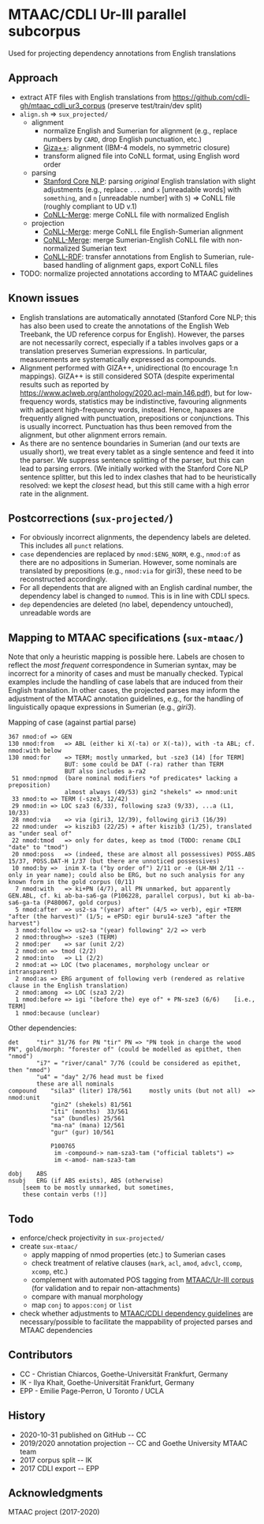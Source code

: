 # MTAAC/CDLI Ur-III parallel subcorpus

Used for projecting dependency annotations from English translations

## Approach
- extract ATF files with English translations from https://github.com/cdli-gh/mtaac_cdli_ur3_corpus (preserve test/train/dev split)
- `align.sh` => `sux_projected/`
	- alignment
		- normalize English and Sumerian for alignment (e.g., replace numbers by `CARD`, drop English punctuation, etc.)
		- [Giza++](http://www.statmt.org/moses/giza/GIZA++.html): alignment  (IBM-4 models, no symmetric closure)
		- transform aligned file into CoNLL format, using English word order 
	- parsing
		-  [Stanford Core NLP](https://stanfordnlp.github.io/CoreNLP/): parsing *original* English translation with slight adjustments (e.g., replace `...` and `x` [unreadable words] with `something`, and `n` [unreadable number] with `5`) => CoNLL file (roughly compliant to UD v.1) 
		- [CoNLL-Merge](https://github.com/acoli-repo/conll-merge): merge CoNLL file with normalized English
	- projection
		- [CoNLL-Merge](https://github.com/acoli-repo/conll-merge): merge CoNLL file English-Sumerian alignment
		- [CoNLL-Merge](https://github.com/acoli-repo/conll-merge): merge Sumerian-English CoNLL file with non-normalized Sumerian text
		- [CoNLL-RDF](https://github.com/acoli-repo/conll-rdf): transfer annotations from English to Sumerian, rule-based handling of alignment gaps, export CoNLL files
- TODO: normalize projected annotations according to MTAAC guidelines

## Known issues
- English translations are automatically annotated (Stanford Core NLP; this has also been used to create the annotations of the English Web Treebank, the UD reference corpus for English). However, the parses are not necessarily correct, especially if a tables involves gaps or a translation preserves Sumerian expressions. In particular, measurements are systematically expressed as compounds.
- Alignment performed with GIZA++, unidirectional (to encourage 1:n mappings). GIZA++ is still considered SOTA (despite experimental results such as reported by https://www.aclweb.org/anthology/2020.acl-main.146.pdf), but for low-frequency words, statistics may be indistinctive, favouring alignments with adjacent high-frequency words, instead. Hence, hapaxes are frequently aligned with punctuation, prepositions or conjunctions. This is usually incorrect. Punctuation has thus been removed from the alignment, but other alignment errors remain.
- As there are no sentence boundaries in Sumerian (and our texts are usually short), we treat every tablet as a single sentence and feed it into the parser. We suppress sentence splitting of the parser, but this can lead to parsing errors. (We initially worked with the Stanford Core NLP sentence splitter, but this led to index clashes that had to be heuristically resolved: we kept the *closest* head, but this still came with a high error rate in the alignment.

## Postcorrections (`sux-projected/`)
- For obviously incorrect alignments, the dependency labels are deleted. This includes all `punct` relations.
- `case` dependencies are replaced by `nmod:$ENG_NORM`, e.g., `nmod:of` as there are no adpositions in Sumerian. However, some nominals are translated by prepositions (e.g., `nmod:via` for giri3), these need to be reconstructed accordingly.
- For all dependents that are aligned with an English cardinal number, the dependency label is changed to `nummod`. This is in line with CDLI specs.
- `dep` dependencies are deleted (no label, dependency untouched), unreadable words are 


## Mapping to MTAAC specifications (`sux-mtaac/`)

Note that only a heuristic mapping is possible here. Labels are chosen to reflect the *most frequent* correspondence in Sumerian syntax, may be incorrect for a minority of cases and must be manually checked. Typical examples include the handling of case labels that are induced from their English translation. In other cases, the projected parses may inform the adjustment of the MTAAC annotation guidelines, e.g., for the handling of linguistically opaque expressions in Sumerian (e.g., *giri3*).

Mapping of case (against partial parse)

    367 nmod:of	=> GEN
    130 nmod:from	=> ABL (either ki X(-ta) or X(-ta)), with -ta ABL; cf. nmod:with below
    130 nmod:for	=> TERM; mostly unmarked, but -sze3 (14) [for TERM]
					BUT: some could be DAT (-ra) rather than TERM
					BUT also includes a-ra2
     51 nmod:npmod	(bare nominal modifiers *of predicates* lacking a preposition)
					almost always (49/53) gin2 "shekels" => nmod:unit
     33 nmod:to	=> TERM (-sze3, 12/42)
     29 nmod:in	=> LOC sza3 (6/33), following sza3 (9/33), ...a (L1, 10/33) 
     28 nmod:via	=> via (giri3, 12/39), following giri3 (16/39)
     22 nmod:under	=> kiszib3 (22/25) + after kiszib3 (1/25), translated as "under seal of"
     22 nmod:tmod	=> only for dates, keep as tmod (TODO: rename CDLI "date" to "tmod")
     20 nmod:poss	=> (indeed, these are almost all possessives) POSS.ABS 15/37, POSS.DAT-H 1/37 (but there are unnoticed possessives)
     10 nmod:by	=>	inim X-ta ("by order of") 2/11 or -e (LH-NH 2/11 -- only in year name); could also be ERG, but no such analysis for any known form in the gold corpus (0/11)
      7 nmod:with	=> ki+PN (4/7), all PN unmarked, but apparently GEN.ABL, cf. ki ab-ba-sa6-ga (P106228, parallel corpus), but ki ab-ba-sa6-ga-ta (P480067, gold corpus)
      5 nmod:after	=> us2-sa "(year) after" (4/5 => verb), egir +TERM "after (the harvest)" (1/5; = ePSD: egir buru14-sze3 "after the harvest")
      3 nmod:follow	=> us2-sa "(year) following" 2/2 => verb
      2 nmod:through=> -sze3 (TERM)
      2 nmod:per	=> sar (unit 2/2)
      2 nmod:on	=> tmod (2/2)
      2 nmod:into	=> L1 (2/2)
      2 nmod:at	=> LOC (two placenames, morphology unclear or intransparent)
      2 nmod:as	=> ERG argument of following verb (rendered as relative clause in the English translation)
      2 nmod:among	=> LOC (sza3 2/2)
      1 nmod:before	=> igi "(before the) eye of" + PN-sze3 (6/6)	[i.e., TERM]
      1 nmod:because (unclear)

Other dependencies:

	det 	"tir" 31/76 for PN "tir" PN => "PN took in charge the wood PN", gold/morph: "forester of" (could be modelled as epithet, then "nmod")
			"i7" = "river/canal" 7/76 (could be considered as epithet, then "nmod")
			"u4" = "day" 2/76 head must be fixed
			these are all nominals
	compound	"sila3" (liter) 178/561		mostly units (but not all)	=> nmod:unit
				"gin2" (shekels) 81/561
				"iti" (months)	33/561
				"sa" (bundles) 25/561
				"ma-na" (mana) 12/561
				"gur" (gur) 10/561
				
				P100765
				 im -compound-> nam-sza3-tam ("official tablets") =>
				 im <-amod- nam-sza3-tam
				 
	dobj	ABS
	nsubj	ERG (if ABS exists), ABS (otherwise)	
		[seem to be mostly unmarked, but sometimes, 
		these contain verbs (!)]
	
	  
## Todo
- enforce/check projectivity in `sux-projected/`
- create `sux-mtaac/`
	- apply mapping of nmod properties (etc.) to Sumerian cases
	- check treatment of relative clauses (`mark`, `acl`, `amod`, `advcl`, `ccomp`, `xcomp`, etc.)
	- complement with automated POS tagging from [MTAAC/Ur-III corpus](https://github.com/cdli-gh/mtaac_cdli_ur3_corpus/tree/master/ur3_corpus_data/annotated) (for validation and to repair non-attachments)
	- compare with manual morphology
	- map `conj` to `appos:conj` or `list`
- check whether adjustments to [MTAAC/CDLI dependency guidelines](https://cdli-gh.github.io/annodoc/#syntactic-dependencies) are necessary/possible to facilitate the mappability of projected parses and MTAAC dependencies

## Contributors
- CC - Christian Chiarcos, Goethe-Universität Frankfurt, Germany
- IK - Ilya Khait, Goethe-Universität Frankfurt, Germany
- EPP - Emilie Page-Perron, U Toronto / UCLA

## History
- 2020-10-31 published on GitHub -- CC
- 2019/2020 annotation projection -- CC and Goethe University MTAAC team
- 2017 corpus split -- IK
- 2017 CDLI export -- EPP

## Acknowledgments
MTAAC project (2017-2020)
